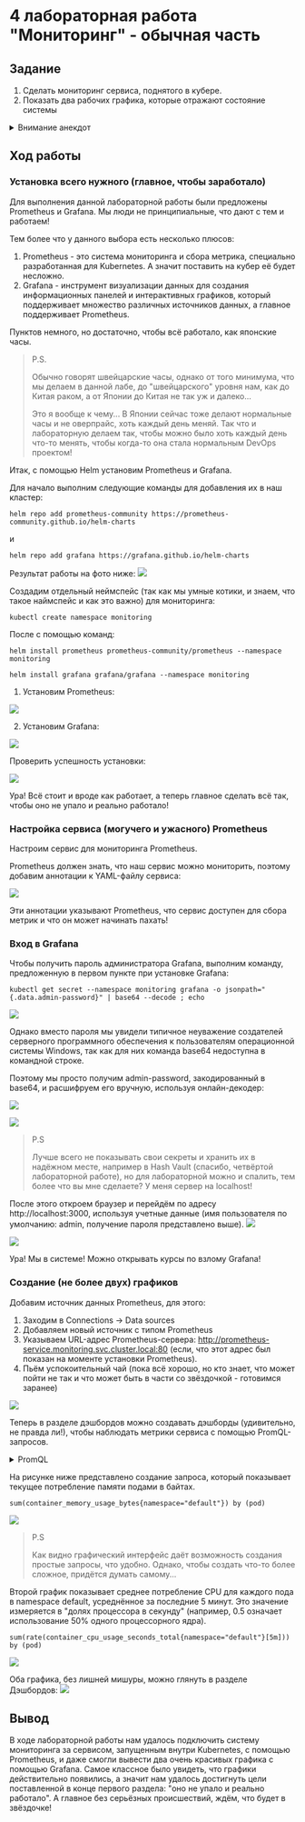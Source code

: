 # 4 лабораторная работа "Мониторинг" - обычная часть

## Задание

1. Сделать мониторинг сервиса, поднятого в кубере.
2. Показать два рабочих графика, которые отражают состояние системы

<details>

<summary>Внимание анекдот</summary>

Преподаватель: Повторяй за мной. Показать

Студент: Показать

Преподаватель: Хотя бы

Студент: Хотя бы

Преподаватель: Два рабочих графика

Студент: Два рабочих графика

Преподаватель: Показать хотя бы два рабочих графика

Студент: Показать два рабочих графика

</details>

## Ход работы

### Установка всего нужного (главное, чтобы заработало)

Для выполнения данной лабораторной работы были предложены Prometheus и Grafana. Мы люди не принципиальные, что дают с тем и работаем!

Тем более что у данного выбора есть несколько плюсов:
1. Prometheus - это система мониторинга и сбора метрика, специально разработанная для Kubernetes. А значит поставить на кубер её будет несложно.
2. Grafana - инструмент визуализации данных для создания информационных панелей и интерактивных графиков, который поддерживает множество различных источников данных, а главное поддерживает Prometheus.

Пунктов немного, но достаточно, чтобы всё работало, как японские часы.

> P.S.
> 
> Обычно говорят швейцарские часы, однако от того минимума, что мы делаем в данной лабе, до "швейцарского" уровня нам, как до Китая раком, а от Японии до Китая не так уж и далеко...
> 
> Это я вообще к чему... В Японии сейчас тоже делают нормальные часы и не оверпрайс, хоть каждый день меняй. Так что и лабораторную делаем так, чтобы можно было хоть каждый день что-то менять, чтобы когда-то она стала нормальным DevOps проектом!

Итак, с помощью Helm установим Prometheus и Grafana. 

Для начало выполним следующие команды для добавления их в наш кластер:

```
helm repo add prometheus-community https://prometheus-community.github.io/helm-charts
```
и
```
helm repo add grafana https://grafana.github.io/helm-charts
```
Результат работы на фото ниже:
![](images/1.png)

Создадим отдельный неймспейс (так как мы умные котики, и знаем, что такое наймспейс и как это важно) для мониторинга:
```
kubectl create namespace monitoring
```

После с помощью команд:

```
helm install prometheus prometheus-community/prometheus --namespace monitoring
```

```
helm install grafana grafana/grafana --namespace monitoring
```

1. Установим Prometheus:

![](images/2.png)

2. Установим Grafana:

![](images/3.png)

Проверить успешность установки:

![](images/4.png)

Ура! Всё стоит и вроде как работает, а теперь главное сделать всё так, чтобы оно не упало и реально работало! 

### Настройка сервиса (могучего и ужасного) Prometheus

Настроим сервис для мониторинга Prometheus. 

Prometheus должен знать, что наш сервис можно мониторить, поэтому добавим аннотации к YAML-файлу сервиса:

![](images/5.png)

Эти аннотации указывают Prometheus, что сервис доступен для сбора метрик и что он может начинать пахать!

### Вход в Grafana

Чтобы получить пароль администратора Grafana, выполним команду, предложенную в первом пункте при установке Grafana:

```
kubectl get secret --namespace monitoring grafana -o jsonpath="{.data.admin-password}" | base64 --decode ; echo
```

![](images/7_1.png)

Однако вместо пароля мы увидели типичное неуважение создателей серверного программного обеспечения к пользователям операционной системы Windows, так как для них команда base64 недоступна в командной строке.

Поэтому мы просто получим admin-password, закодированный в base64, и расшифруем его вручную, используя онлайн-декодер:

![](images/7_2.png)

![](images/8.png)

> P.S
> 
> Лучше всего не показывать свои секреты и хранить их в надёжном месте, например в Hash Vault (спасибо, четвёртой лабораторной работе), но для лабораторной можно и спалить, тем более что вы мне сделаете? У меня сервер на localhost!

После этого откроем браузер и перейдём по адресу http://localhost:3000, используя учетные данные 
(имя пользователя по умолчанию: admin, получение пароля представлено выше).
![](images/6.png)

![](images/9.png)

Ура! Мы в системе! Можно открывать курсы по взлому Grafana!

### Создание (не более двух) графиков

Добавим источник данных Prometheus, для этого:
1. Заходим в Connections -> Data sources
2. Добавляем новый источник с типом Prometheus
3. Указываем URL-адрес Prometheus-сервера: http://prometheus-service.monitoring.svc.cluster.local:80 (если, что этот адрес был показан на моменте установки Prometheus).
4. Пьём успокоительный чай (пока всё хорошо, но кто знает, что может пойти не так и что может быть в части со звёздочкой - готовимся заранее)

![](images/10.png)

Теперь в разделе дэшбордов можно создавать дэшборды (удивительно, не правда ли!), чтобы наблюдать метрики сервиса с помощью PromQL-запросов.

<details>

<summary>PromQL</summary>

PromQL (Prometheus Query Language) - язык запросов для системы мониторинга Prometheus. Он позволяет извлекать, фильтровать и агрегировать метрики, чтобы получить информацию о производительности и статусе систем.

Позволяет:
- Выбирать конкретные метрики по имени и меткам.
- Фильтровать метрики по значениям меток и временным интервалам.
- Агрегировать метрики (например, суммировать, вычислять среднее значение).
- Использовать арифметические операции и логические операторы.
- Использовать встроенные функции (например, rate(), irate(), increase(), quantile()).

В общем, если когда-то работали с SQL-запросами, то здесь почти ничего нового по логике - нет, только по синтаксису.

</details>

На рисунке ниже представлено создание запроса, который показывает текущее потребление памяти подами в байтах.
```
sum(container_memory_usage_bytes{namespace="default"}) by (pod)
```
![](images/11.png)

> P.S
> 
> Как видно графический интерфейс даёт возможность создания простые запросы, что удобно. Однако, чтобы создать что-то более сложное, придётся думать самому...

Второй график показывает среднее потребление CPU для каждого пода в namespace default, усреднённое за последние 5 минут. Это значение измеряется в "долях процессора в секунду" (например, 0.5 означает использование 50% одного процессорного ядра).
```
sum(rate(container_cpu_usage_seconds_total{namespace="default"}[5m])) by (pod)
```
![](images/12.png)

Оба графика, без лишней мишуры, можно глянуть в разделе Дэшбордов:
![](images/13.png)

## Вывод

В ходе лабораторной работы нам удалось подключить систему мониторинга за сервисом, запущенным внутри Kubernetes, с помощью Prometheus, и даже смогли вывести два очень красивых графика с помощью Grafana. Самое классное было увидеть, что графики действительно появились, а значит нам удалось достигнуть цели поставленной в конце первого раздела: "оно не упало и реально работало". А главное без серьёзных происшествий, ждём, что будет в звёздочке!
